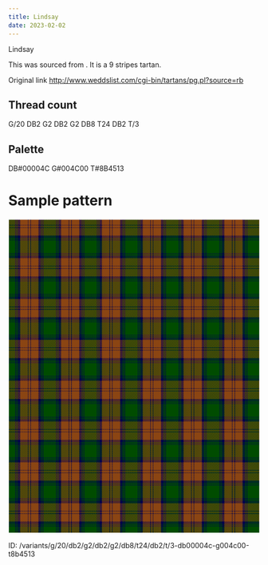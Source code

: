 ```yaml
---
title: Lindsay
date: 2023-02-02
---
```

Lindsay

This was sourced from <no value>.  It is a 9 stripes tartan.

Original link http://www.weddslist.com/cgi-bin/tartans/pg.pl?source=rb

## Thread count
G/20 DB2 G2 DB2 G2 DB8 T24 DB2 T/3

## Palette
DB#00004C G#004C00 T#8B4513

# Sample pattern

![Tartan detail](tartan.png "G/20 DB2 G2 DB2 G2 DB8 T24 DB2 T/3 tartan")

ID: /variants/g/20/db2/g2/db2/g2/db8/t24/db2/t/3-db00004c-g004c00-t8b4513